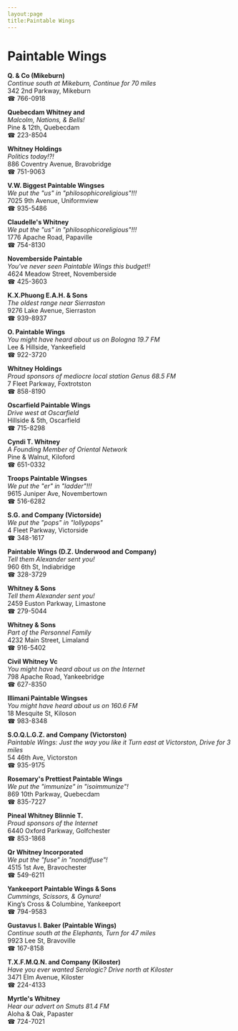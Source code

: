 ```yaml
---
layout:page
title:Paintable Wings
---
```

# Paintable Wings

**Q. & Co (Mikeburn)**  
_Continue south at Mikeburn, Continue for 70 miles_  
342 2nd Parkway, Mikeburn  
☎ 766-0918



**Quebecdam Whitney and**  
_Malcolm, Nations, & Bells!_  
Pine & 12th, Quebecdam  
☎ 223-8504



**Whitney Holdings**  
_Politics today!?!_  
886 Coventry Avenue, Bravobridge  
☎ 751-9063



**V.W. Biggest Paintable Wingses**  
_We put the "us" in "philosophicoreligious"!!!_  
7025 9th Avenue, Uniformview  
☎ 935-5486



**Claudelle's Whitney**  
_We put the "us" in "philosophicoreligious"!!!_  
1776 Apache Road, Papaville  
☎ 754-8130



**Novemberside Paintable**  
_You've never seen Paintable Wings this budget!!_  
4624 Meadow Street, Novemberside  
☎ 425-3603



**K.X.Phuong E.A.H. & Sons**  
_The oldest range near Sierraston_  
9276 Lake Avenue, Sierraston  
☎ 939-8937



**O. Paintable Wings**  
_You might have heard about us on Bologna 19.7 FM_  
Lee & Hillside, Yankeefield  
☎ 922-3720



**Whitney Holdings**  
_Proud sponsors of mediocre local station Genus 68.5 FM_  
7 Fleet Parkway, Foxtrotston  
☎ 858-8190



**Oscarfield Paintable Wings**  
_Drive west at Oscarfield_  
Hillside & 5th, Oscarfield  
☎ 715-8298



**Cyndi T. Whitney**  
_A Founding Member of Oriental Network_  
Pine & Walnut, Kiloford  
☎ 651-0332



**Troops Paintable Wingses**  
_We put the "er" in "ladder"!!!_  
9615 Juniper Ave, Novembertown  
☎ 516-6282



**S.G. and Company (Victorside)**  
_We put the "pops" in "lollypops"_  
4 Fleet Parkway, Victorside  
☎ 348-1617



**Paintable Wings (D.Z. Underwood and Company)**  
_Tell them Alexander sent you!_  
960 6th St, Indiabridge  
☎ 328-3729



**Whitney & Sons**  
_Tell them Alexander sent you!_  
2459 Euston Parkway, Limastone  
☎ 279-5044



**Whitney & Sons**  
_Part of the Personnel Family_  
4232 Main Street, Limaland  
☎ 916-5402



**Civil Whitney Vc**  
_You might have heard about us on the Internet_  
798 Apache Road, Yankeebridge  
☎ 627-8350



**Illimani Paintable Wingses**  
_You might have heard about us on 160.6 FM_  
18 Mesquite St, Kiloson  
☎ 983-8348



**S.O.Q.L.G.Z. and Company (Victorston)**  
_Paintable Wings: Just the way you like it 
Turn east at Victorston, Drive for 3 miles_  
54 46th Ave, Victorston  
☎ 935-9175



**Rosemary's Prettiest Paintable Wings**  
_We put the "immunize" in "isoimmunize"!_  
869 10th Parkway, Quebecdam  
☎ 835-7227



**Pineal Whitney Blinnie T.**  
_Proud sponsors of the Internet_  
6440 Oxford Parkway, Golfchester  
☎ 853-1868



**Qr Whitney Incorporated**  
_We put the "fuse" in "nondiffuse"!_  
4515 1st Ave, Bravochester  
☎ 549-6211



**Yankeeport Paintable Wings & Sons**  
_Cummings, Scissors, & Gynura!_  
King’s Cross & Columbine, Yankeeport  
☎ 794-9583



**Gustavus I. Baker (Paintable Wings)**  
_Continue south at the Elephants, Turn for 47 miles_  
9923 Lee St, Bravoville  
☎ 167-8158



**T.X.F.M.Q.N. and Company (Kiloster)**  
_Have you ever wanted Serologic? 
Drive north at Kiloster_  
3471 Elm Avenue, Kiloster  
☎ 224-4133



**Myrtle's Whitney**  
_Hear our advert on Smuts 81.4 FM_  
Aloha & Oak, Papaster  
☎ 724-7021



